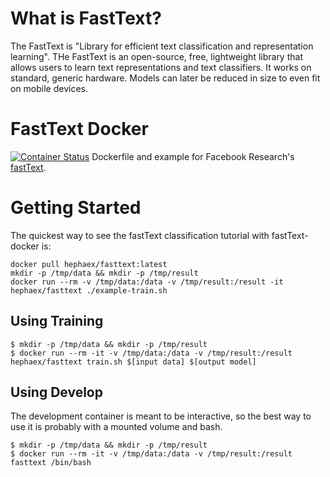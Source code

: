 # What is FastText?
The FastText is "Library for efficient text classification and representation learning". THe FastText is an open-source, free, lightweight library that allows users to learn text representations and text classifiers. It works on standard, generic hardware. Models can later be reduced in size to even fit on mobile devices.

# FastText Docker
[![Container Status](https://images.microbadger.com/badges/image/hephaex/fasttext-docker.svg)](https://microbadger.com/images/hephaex/fasttext-docker "Get your own image badge on microbadger.com")
Dockerfile and example for Facebook Research's [fastText](https://github.com/facebookresearch/fastText).

# Getting Started

The quickest way to see the fastText classification tutorial with fastText-docker is:
```
docker pull hephaex/fasttext:latest
mkdir -p /tmp/data && mkdir -p /tmp/result
docker run --rm -v /tmp/data:/data -v /tmp/result:/result -it hephaex/fasttext ./example-train.sh
```

## Using Training
```
$ mkdir -p /tmp/data && mkdir -p /tmp/result
$ docker run --rm -it -v /tmp/data:/data -v /tmp/result:/result hephaex/fasttext train.sh $[input data] $[output model]
```
## Using Develop
The development container is meant to be interactive, so the best way to use it is probably with a mounted volume and bash.
```
$ mkdir -p /tmp/data && mkdir -p /tmp/result
$ docker run --rm -it -v /tmp/data:/data -v /tmp/result:/result fasttext /bin/bash
```

